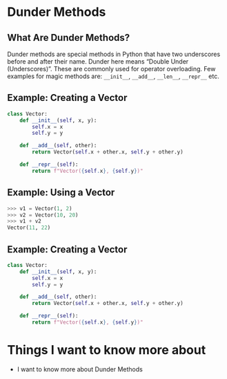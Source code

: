 # Dunder Methods 

## What Are Dunder Methods?

Dunder methods are special methods in Python that have two underscores before and after their name. Dunder here means “Double Under (Underscores)”. These are commonly used for operator overloading. Few examples for magic methods are: `__init__`, `__add__`, `__len__`, `__repr__` etc.

## Example: Creating a Vector

```python
class Vector:
    def __init__(self, x, y):
        self.x = x
        self.y = y

    def __add__(self, other):
        return Vector(self.x + other.x, self.y + other.y)

    def __repr__(self):
        return f"Vector({self.x}, {self.y})"
```

## Example: Using a Vector

```python
>>> v1 = Vector(1, 2)
>>> v2 = Vector(10, 20)
>>> v1 + v2
Vector(11, 22)
```

## Example: Creating a Vector

```python
class Vector:
    def __init__(self, x, y):
        self.x = x
        self.y = y

    def __add__(self, other):
        return Vector(self.x + other.x, self.y + other.y)

    def __repr__(self):
        return f"Vector({self.x}, {self.y})"
```

# Things I want to know more about

* I want to know more about Dunder Methods
